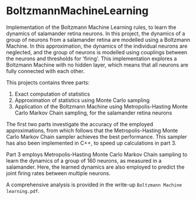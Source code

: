 # BoltzmannMachineLearning
Implementation of the Boltzmann Machine Learning rules, to learn the dynamics of salamander retina neurons. In this project, the dynamics of a group of neurons from a salamander retina are modelled using a Boltzmann Machine. In this approximation, the dynamics of the individual neurons are neglected, and the group of neurons is modelled using couplings between the neurons and thresholds for 'firing'. This implementation explores a Boltzmann Machine with no hidden layer, which means that all neurons are fully connected with each other.  

This projects contains three parts:
1. Exact computation of statistics
2. Approximation of statistics using Monte Carlo sampling
3. Application of the Boltzmann Machine using Metropolis-Hasting Monte Carlo Markov Chain sampling, for the salamander retina neurons

The first two parts investigate the accuracy of the employed approximations, from which follows that the Metropolis-Hasting Monte Carlo Markov Chain sampler achieves the best performance. This sampler has also been implemented in C++, to speed up calculations in part 3.  

Part 3 employs Metropolis-Hasting Monte Carlo Markov Chain sampling to learn the dynamics of a group of 160 neurons, as measured in a salamander. Here, the learned dynamics are also employed to predict the joint firing rates between multiple neurons. 

A comprehensive analysis is provided in the write-up `Boltzmann Machine learning.pdf`. 

